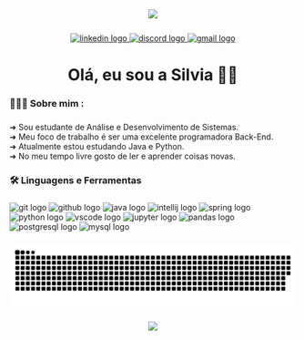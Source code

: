 <div align="center">
  <img height="250" src="https://i.pinimg.com/564x/4a/d4/fe/4ad4fef79c0097177e379df350a9c3ee.jpg"  />
</div>


###

<div align="center">
  <a href="https://www.linkedin.com/in/silviasantosm/" target="_blank">
    <img src="https://raw.githubusercontent.com/maurodesouza/profile-readme-generator/master/src/assets/icons/social/linkedin/default.svg" width="52" height="40" alt="linkedin logo"  />
  </a>
  
  <a href = "https://www.discordapp.com/users/1038211606519222292" target="_blank">
  <img src="https://raw.githubusercontent.com/maurodesouza/profile-readme-generator/master/src/assets/icons/social/discord/default.svg" width="52" height="40" alt="discord logo"  />
  </a>
  
  <a href = "mailto:santosmartinssilvia@gmail.com?subject = Feedback&body = Message">
    <img src="https://raw.githubusercontent.com/maurodesouza/profile-readme-generator/master/src/assets/icons/social/gmail/default.svg" width="52" height="40" alt="gmail logo"  />
  </a>
</div>


###

<h1 align="center">Olá, eu sou a Silvia 🫶🏼</h1>

###

<h3 align="left">👩🏻‍💻  Sobre mim :</h3>

###

<p align="left">➜ Sou estudante de Análise e Desenvolvimento de Sistemas.<br>➜ Meu foco de trabalho é ser uma excelente programadora Back-End.<br>➜ Atualmente estou estudando Java e Python.<br>➜ No meu tempo livre gosto de ler e  aprender coisas novas.</p>

###

<h3 align="left">🛠 Linguagens e Ferramentas</h3>

###

<div align="left">
  <img src="https://cdn.jsdelivr.net/gh/devicons/devicon/icons/git/git-original.svg" height="40" width="52" alt="git logo"  />
  <img src="https://cdn.jsdelivr.net/gh/devicons/devicon/icons/github/github-original.svg" height="40" width="52" alt="github logo"  />
  <img src="https://cdn.jsdelivr.net/gh/devicons/devicon/icons/java/java-original.svg" height="40" width="52" alt="java logo"  />
  <img src="https://cdn.jsdelivr.net/gh/devicons/devicon/icons/intellij/intellij-original.svg" height="40" width="52" alt="intellij logo"  />
  <img src="https://cdn.jsdelivr.net/gh/devicons/devicon/icons/spring/spring-original.svg" height="40" width="52" alt="spring logo"  />
  <img src="https://cdn.jsdelivr.net/gh/devicons/devicon/icons/python/python-original.svg" height="40" width="52" alt="python logo"  />
  <img src="https://cdn.jsdelivr.net/gh/devicons/devicon/icons/vscode/vscode-original.svg" height="40" width="52" alt="vscode logo"  />
  <img src="https://cdn.jsdelivr.net/gh/devicons/devicon/icons/jupyter/jupyter-original.svg" height="40" width="52" alt="jupyter logo"  />
  <img src="https://cdn.jsdelivr.net/gh/devicons/devicon/icons/pandas/pandas-original.svg" height="40" width="52" alt="pandas logo"  />
  <img src="https://cdn.jsdelivr.net/gh/devicons/devicon/icons/postgresql/postgresql-original.svg" height="40" width="52" alt="postgresql logo"  />
  <img src="https://cdn.jsdelivr.net/gh/devicons/devicon/icons/mysql/mysql-original.svg" height="40" width="52" alt="mysql logo"  />
</div>

###

<img src="https://raw.githubusercontent.com/Silvia-Mart/Silvia-Mart/main/snake.svg" alt="Snake animation" />

###
<div align="center">
  <img height="250" src="https://i.pinimg.com/564x/44/d7/de/44d7de800ed32a3b84a95d2d394af70b.jpg"  />
</div>

###

